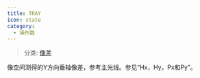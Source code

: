 ```yaml
---
title: TRAY
icon: state
category:
  - 操作数
---
```


> 分类: [像差](/hb/operands/131/885/  "Zemax 操作数 像差")

像空间测得的Y方向垂轴像差，参考主光线。参见“Hx，Hy，Px和Py”。